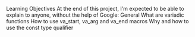 Learning Objectives
At the end of this project, I'm expected to be able to explain to anyone, without the help of Google:
General
What are variadic functions
How to use va_start, va_arg and va_end macros
Why and how to use the const type qualifier
